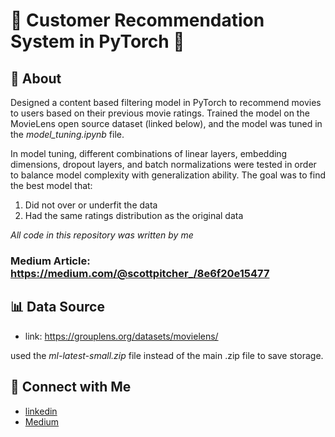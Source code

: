 # 🎥 Customer Recommendation System in PyTorch 🎥
## 💬 About
Designed a content based filtering model in PyTorch to recommend movies to users based on their previous movie ratings. Trained the model on the MovieLens open source dataset (linked below), and the model was tuned in the *model_tuning.ipynb* file.

In model tuning, different combinations of linear layers, embedding dimensions, dropout layers, and batch normalizations were tested in order to balance model complexity with generalization ability. The goal was to find the best model that:
1. Did not over or underfit the data
2. Had the same ratings distribution as the original data

*All code in this repository was written by me*
### Medium Article: https://medium.com/@scottpitcher_/8e6f20e15477

## 📊 Data Source
- link: https://grouplens.org/datasets/movielens/

used the *ml-latest-small.zip* file instead of the main .zip file to save storage.

## 👥 Connect with Me
- [linkedin](https://www.linkedin.com/in/scottpitcher1)
- [Medium](https://medium.com/@scottpitcher_)


